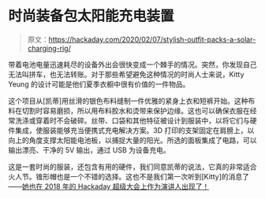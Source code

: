 # 时尚装备包太阳能充电装置

> 原文：<https://hackaday.com/2020/02/07/stylish-outfit-packs-a-solar-charging-rig/>

带着电池电量迅速耗尽的设备外出会很快变成一个棘手的情况。突然，你发现自己无法叫拼车，也无法转账。对于那些希望避免这种情况的时尚人士来说，Kitty Yeung 的设计可能是他们夏季衣橱中很有价值的一件物品。

这个项目从[凯蒂]用丝滑的银色布料缝制一件优雅的紧身上衣和短裤开始。这种布料在切割时容易磨损，所以用布料胶水和烫带来保护边缘。这也可以确保衣服在经常洗涤或穿着时不会破碎。丝带、口袋和其他特征被设计到服装中，以将它们与硬件集成，使服装能够充当便携式充电解决方案。3D 打印的支架固定在肩膀上，以向上的角度支撑太阳能电池板，以捕捉大量的阳光。所选的面板集成了电路，可以输出漂亮、干净的 5V 输出，通过 USB 为设备充电。

这是一套时尚的服装，还包含有用的硬件，我们同意凯蒂的说法，它真的非常适合火人节。锥形帽也是一个不错的选择。这也不是我们第一次听到[Kitty]的消息了——[她也在 2018 年的 Hackaday 超级大会上作为演讲人出现了！](https://hackaday.com/2018/12/20/kitty-yeung-on-tech-fashion-designs-and-the-wearables-industry/)